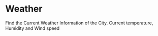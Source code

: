 # Weather
Find the Current Weather Information of the City.
Current temperature, Humidity and Wind speed  

